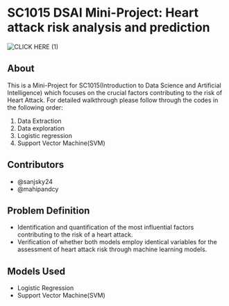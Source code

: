 # SC1015 DSAI Mini-Project: Heart attack risk analysis and prediction

![CLICK HERE (1)](https://github.com/sanjsky24/DSAI-mini-project/assets/157721052/ca790e44-ee2e-4032-af40-061727ae130b)


## About 
This is a Mini-Project for SC1015(Introduction to Data Science and Artificial Intelligence) which focuses on the crucial factors contributing to the risk of Heart Attack.
For detailed walkthrough please follow through the codes in the following order:

1. Data Extraction
2. Data exploration
3. Logistic regression
4. Support Vector Machine(SVM)

## Contributors
- @sanjsky24
- @mahipandcy

## Problem Definition 
- Identification and quantification of the most influential factors contributing to the risk of a heart attack.
- Verification of whether both models employ identical variables for the assessment of heart attack risk through machine learning models.

## Models Used
- Logistic Regression
- Support Vector Machine(SVM)



